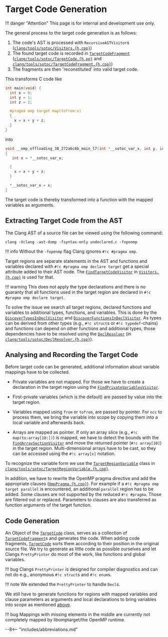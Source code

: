 # Target Code Generation
!!! danger "Attention"
    This page is for internal and development use only.

The general process to the target code generation is as follows:

1. The code's AST is processed with `RecursiveASTVisitor`s ([`clang/tools/sotoc/Visitors.{h,cpp}`](doxygen/Files/Visitors_8cpp.md))
2. The found target code is recorded in [`TargetCodeFragment`](doxygen/Classes/classTargetCodeFragment.md) ([`clang/tools/sotoc/TargetCode.{h,pp}`](doxygen/Files/TargetCode_8cpp.md) and [`clang/tools/sotoc/TargetCodeFragment.{h,cpp}`](doxygen/Files/TargetCodeFragment_8cpp.md))
3. The fragments are then 'reconstituted' into valid target code.

This transforms C code like
``` c linenums="1"
int main(void) {
  int x = 0;
  int y = 1;
  int z = 2;

  #pragma omp target map(tofrom:x)
  {
    x = x + y + z;
  }
}
```
into
``` c linenums="1"
void __omp_offloading_38_272a6c6b_main_l7(int *__sotoc_var_x, int y, int z)
{
   int x = *__sotoc_var_x;

  {
    x = x + y + z;
  }

  *__sotoc_var_x = x;
}
```

The target code is thereby transformed into a function with the mapped variables as arguments.

## Extracting Target Code from the AST
The Clang AST of a source file can be viewed using the following command:

``` shell
clang -Xclang -ast-dump -fsyntax-only undeclared.c -fopenmp
```

!!! info
    Without the `-fopenmp` flag Clang ignores `#!c #pragma omp`.

Target regions are separate statements in the AST and functions and variables declared with `#!c #pragma omp declare target` get a special attribute added to their AST node.
The [`FindTargetCodeVisitor`](doxygen/Classes/classFindTargetCodeVisitor.md) in [`Visitors.{h,cpp}`](doxygen/Files/Visitors_8cpp.md) is used for that.

!!! warning
    This does not apply the type declarations and there is no guaranty that all functions used in the target region are declared in `#!c #pragma omp declare target`.

To solve the issue we search all target regions, declared functions and variables to additional types, functions, and variables.
This is done by the [`DiscoverTypesInDeclVisitor`](doxygen/Classes/classDiscoverTypesInDeclVisitor.md) and [`DiscoverFunctionsInDeclVisitor`](doxygen/Classes/classDiscoverFunctionsInDeclVisitor.md).
As types can be derived from other types (e.g., `#!c struct`s or `#!c typedef`-chains) and
functions can depend on other functions and additional types,
those dependencies have to be resolved using the [`DeclResolver`](doxygen/Classes/classDeclResolver.md) (in [`clang/tools/sotoc/DeclResolver.{h,cpp}`](doxygen/Files/DeclResolver_8cpp.md)).

## Analysing and Recording the Target Code
Before target code can be generated, additional information about variable mappings have to be collected.

- Private variables are not mapped.
  For those we have to create a declaration in the target region using the [`FindPrivateVariablesVisitor`](doxygen/Classes/classFindPrivateVariablesVisitor.md).

- First-private variables (which is the default) are passed by value into the target region.

- Variables mapped using `from` or `tofrom`, are passed by pointer.
  For `ncc` to process them, we bring the variable into scope by copying them into a local variable and afterwards back.

- Arrays are mapped as pointer.
  If only an array slice (e.g., `#!c map(to:array[10:])`) is mapped, we have to detect the bounds with the [`FindArraySectionVisitor`](doxygen/Classes/classFindArraySectionVisitor.md)
  and move the returned pointer (`#!c array[10]`) in the target region.
  Multi-dimensional arrays have to be cast, so they can be accessed using the `#!c array[x]` notation.

To recognize the variable form we use the [`TargetRegionVariable`](doxygen/Classes/classTargetRegionVariable.md) class in [`clang/tools/sotoc/TargetRegionVariable.{h,cpp}`](doxygen/Files/TargetRegionVariable_8cpp.md).

In addition, we have to rewrite the OpenMP pragma directive and add the appropriate clauses ([`OmpPragma.{h,cpp}`](doxygen/Files/OmpPragma_8cpp.md)).
For example if a `#!c #pragma omp target parallel` is encountered, an additional `parallel` region has to be added.
Some clauses are not supported by the reduced `#!c #pragma`. Those are filtered out or replaced.
Parameters to clauses are also transferred as function arguments of the target function.

## Code Generation
An Object of the [`TargetCode`](doxygen/Classes/classTargetCode.md) class, serves as a collection of [`TargetCodeFragment`](doxygen/Classes/classTargetCodeFragment.md)s and generates the code.
When adding code fragments, [`TargetCode`](doxygen/Classes/classTargetCode.md) sorts them according to their position in the original source file.
We try to generate as little code as possible ourselves and let Clangs `PrettyPrinter` do most of the work, like functions and global variables.

!!! bug
    Clangs `PrettyPrinter` is designed for compiler diagnostics and can not do e.g., anonymous `#!c struct`s and `#!c enum`s.

!!! note
    We extended the `PrettyPrinter` to handle `Decl`s.

We still have to generate functions for regions with mapped variables and clause parameters as arguments and local declarations to bring variables into scope as mentioned [above](#analysing-and-recording-the-target-code).

!!! bug
    Mappings with missing elements in the middle are currently not completely mapped by libomptarget/the OpenMP runtime.

--8<-- "includes/abbreviations.md"
